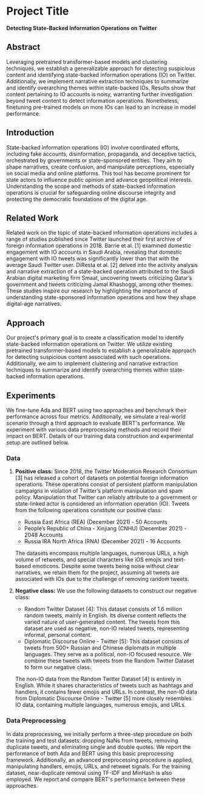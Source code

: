 # Project Title

**Detecting State-Backed Information Operations on Twitter**

## Abstract

Leveraging pretrained transformer-based models and clustering techniques, we establish a generalizable approach for detecting suspicious content and identifying state-backed information operations (IO) on Twitter. Additionally, we implement narrative extraction techniques to summarize and identify overarching themes within state-backed IOs. Results show that content pertaining to IO accounts is noisy, warranting further investigation beyond tweet content to detect information operations. Nonetheless, finetuning pre-trained models on more IOs can lead to an increase in model performance.

## Introduction

State-backed information operations (IO) involve coordinated efforts, including fake accounts, disinformation, propaganda, and deceptive tactics, orchestrated by governments or state-sponsored entities. They aim to shape narratives, create confusion, and manipulate perceptions, especially on social media and online platforms. This tool has become prominent for state actors to influence public opinion and advance geopolitical interests. Understanding the scope and methods of state-backed information operations is crucial for safeguarding online discourse integrity and protecting the democratic foundations of the digital age.

## Related Work

Related work on the topic of state-backed information operations includes a range of studies published since Twitter launched their first archive of foreign information operations in 2018. Barrie et al. [1] examined domestic engagement with IO accounts in Saudi Arabia, revealing that domestic engagement with IO tweets was significantly lower than that with the average Saudi Twitter user. DiResta et al. [2] delved into the activity analysis and narrative extraction of a state-backed operation attributed to the Saudi Arabian digital marketing firm Smaat, uncovering tweets criticizing Qatar’s government and tweets criticizing Jamal Khashoggi, among other themes. These studies inspire our research by highlighting the importance of understanding state-sponsored information operations and how they shape digital-age narratives. 

## Approach

Our project's primary goal is to create a classification model to identify state-backed information operations on Twitter. We utilize existing pretrained transformer-based models to establish a generalizable approach for detecting suspicious content associated with such operations. Additionally, we aim to implement clustering and narrative extraction techniques to summarize and identify overarching themes within state-backed information operations.

## Experiments

We fine-tune Ada and BERT using two approaches and benchmark their performance across four metrics. Additionally, we simulate a real-world scenario through a third approach to evaluate BERT's performance. We experiment with various data preprocessing methods and record their impact on BERT. Details of our training data construction and experimental setup are outlined below.

### Data

1. **Positive class:** Since 2018, the Twitter Moderation Research Consortium [3] has released a cohort of datasets on potential foreign information operations. These operations consist of persistent platform manipulation campaigns in violation of Twitter’s platform manipulation and spam policy. Manipulation that Twitter can reliably attribute to a government or state-linked actor is considered an information operation (IO). Tweets from the following operations constitute our positive class:

   - Russia East Africa (REA) (December 2021) - 50 Accounts 
   - People’s Republic of China - Xinjiang (CNHU) (December 2021) - 2048 Accounts
   - Russia IRA North Africa (RNA) (December 2021) - 16 Accounts

   The datasets encompass multiple languages, numerous URLs, a high volume of retweets, and special characters like iOS emojis and text-based emoticons. Despite some tweets being noise without clear narratives, we retain them for the project, assuming all tweets are associated with IOs due to the challenge of removing random tweets.

2. **Negative class:** We use the following datasets to construct our negative class:

   - Random Twitter Dataset [4]: This dataset consists of 1.6 million random tweets, mainly in English. Its diverse content reflects the varied nature of user-generated content. The tweets from this dataset are used as negative, non-IO related tweets, representing informal, personal content.
   - Diplomatic Discourse Online - Twitter [5]: This dataset consists of tweets from 500+ Russian and Chinese diplomats in multiple languages. They serve as a political, non-IO focused resource. We combine these tweets with tweets from the Random Twitter Dataset to form our negative class.

   The non-IO data from the Random Twitter Dataset [4] is entirely in English. While it shares characteristics of tweets such as hashtags and handlers, it contains fewer emojis and URLs. In contrast, the non-IO data from Diplomatic Discourse Online - Twitter [5] more closely resembles IO data, containing multiple languages, numerous emojis, and URLs.

### Data Preprocessing

In data preprocessing, we initially perform a three-step procedure on both the training and test datasets: dropping NaNs from tweets, removing duplicate tweets, and eliminating single and double quotes. We report the performance of both Ada and BERT using this basic preprocessing framework. Additionally, an advanced preprocessing procedure is applied, manipulating handlers, emojis, URLs, and retweet signals. For the training dataset, near-duplicate removal using TF-IDF and MinHash is also employed. We report and compare BERT's performance between these approaches.

